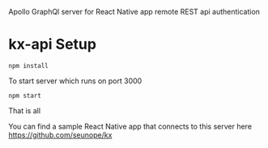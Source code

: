 Apollo GraphQl server for React Native app remote REST api authentication

# kx-api Setup

``npm install``

To start server which runs on port 3000

``npm start``

That is all
 
 You can find a sample React Native app that connects to this server here https://github.com/seunope/kx
